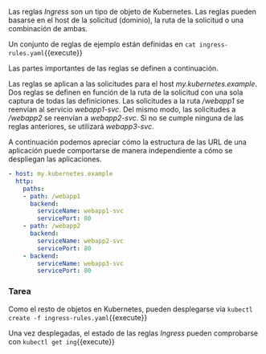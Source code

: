 Las reglas _Ingress_ son un tipo de objeto de Kubernetes. Las reglas pueden basarse en el host de la solicitud (dominio), la ruta de la solicitud o una combinación de ambas.

Un conjunto de reglas de ejemplo están definidas en `cat ingress-rules.yaml`{{execute}}

Las partes importantes de las reglas se definen a continuación.

Las reglas se aplican a las solicitudes para el host _my.kubernetes.example_. Dos reglas se definen en función de la ruta de la solicitud con una sola captura de todas las definiciones. Las solicitudes a la ruta _/webapp1_ se reenvían al servicio _webapp1-svc_. Del mismo modo, las solicitudes a _/webapp2_ se reenvían a _webapp2-svc_. Si no se cumple ninguna de las reglas anteriores, se utilizará _webapp3-svc_.

A continuación podemos apreciar cómo la estructura de las URL de una aplicación puede comportarse de manera independiente a cómo se despliegan las aplicaciones.
```yaml
- host: my.kubernetes.example
  http:
    paths:
    - path: /webapp1
      backend:
        serviceName: webapp1-svc
        servicePort: 80
    - path: /webapp2
      backend:
        serviceName: webapp2-svc
        servicePort: 80
    - backend:
        serviceName: webapp3-svc
        servicePort: 80
```

### Tarea

Como el resto de objetos en Kubernetes, pueden desplegarse via `kubectl create -f ingress-rules.yaml`{{execute}}

Una vez desplegadas, el estado de las reglas _Ingress_ pueden comprobarse con `kubectl get ing`{{execute}}